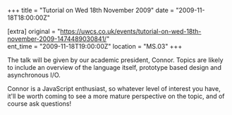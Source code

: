 +++
title = "Tutorial on Wed 18th November 2009"
date = "2009-11-18T18:00:00Z"

[extra]
original = "https://uwcs.co.uk/events/tutorial-on-wed-18th-november-2009-1474489030841/"    
ent_time = "2009-11-18T19:00:00Z"
location = "MS.03"
+++

The talk will be given by our academic president, Connor. Topics are likely to include an overview of the language itself, prototype based design and asynchronous I/O.

Connor is a JavaScript enthusiast, so whatever level of interest you have, it'll be worth coming to see a more mature perspective on the topic, and of course ask questions\!

